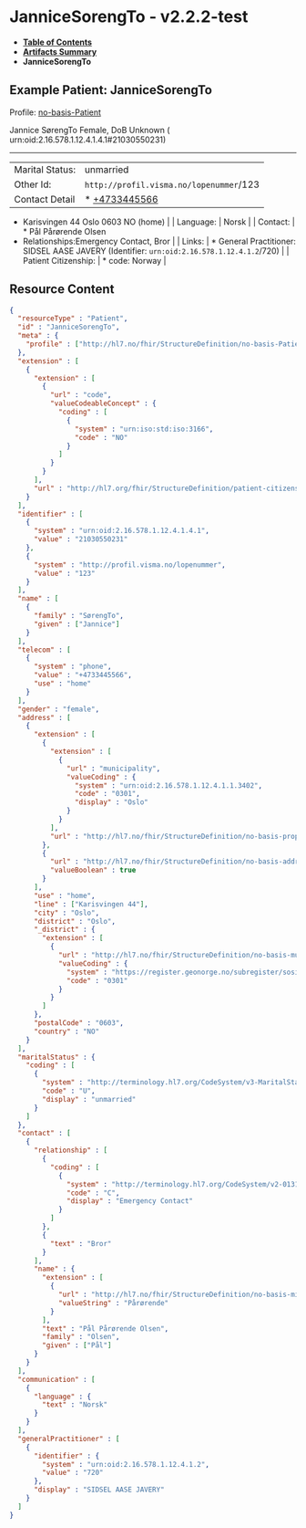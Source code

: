 # JanniceSorengTo - v2.2.2-test

* [**Table of Contents**](toc.md)
* [**Artifacts Summary**](artifacts.md)
* **JanniceSorengTo**

## Example Patient: JanniceSorengTo

Profile: [no-basis-Patient](StructureDefinition-no-basis-Patient.md)

Jannice SørengTo Female, DoB Unknown ( urn:oid:2.16.578.1.12.4.1.4.1#21030550231)

-------

| | |
| :--- | :--- |
| Marital Status: | unmarried |
| Other Id: | `http://profil.visma.no/lopenummer`/123 |
| Contact Detail | * [+4733445566](tel:+4733445566)
* Karisvingen 44 Oslo 0603 NO (home)
 |
| Language: | Norsk |
| Contact: | * Pål Pårørende Olsen
* Relationships:Emergency Contact, Bror
 |
| Links: | * General Practitioner: SIDSEL AASE JAVERY (Identifier: `urn:oid:2.16.578.1.12.4.1.2`/720)
 |
| Patient Citizenship: | * code: Norway
 |



## Resource Content

```json
{
  "resourceType" : "Patient",
  "id" : "JanniceSorengTo",
  "meta" : {
    "profile" : ["http://hl7.no/fhir/StructureDefinition/no-basis-Patient"]
  },
  "extension" : [
    {
      "extension" : [
        {
          "url" : "code",
          "valueCodeableConcept" : {
            "coding" : [
              {
                "system" : "urn:iso:std:iso:3166",
                "code" : "NO"
              }
            ]
          }
        }
      ],
      "url" : "http://hl7.org/fhir/StructureDefinition/patient-citizenship"
    }
  ],
  "identifier" : [
    {
      "system" : "urn:oid:2.16.578.1.12.4.1.4.1",
      "value" : "21030550231"
    },
    {
      "system" : "http://profil.visma.no/lopenummer",
      "value" : "123"
    }
  ],
  "name" : [
    {
      "family" : "SørengTo",
      "given" : ["Jannice"]
    }
  ],
  "telecom" : [
    {
      "system" : "phone",
      "value" : "+4733445566",
      "use" : "home"
    }
  ],
  "gender" : "female",
  "address" : [
    {
      "extension" : [
        {
          "extension" : [
            {
              "url" : "municipality",
              "valueCoding" : {
                "system" : "urn:oid:2.16.578.1.12.4.1.1.3402",
                "code" : "0301",
                "display" : "Oslo"
              }
            }
          ],
          "url" : "http://hl7.no/fhir/StructureDefinition/no-basis-propertyinformation"
        },
        {
          "url" : "http://hl7.no/fhir/StructureDefinition/no-basis-address-official",
          "valueBoolean" : true
        }
      ],
      "use" : "home",
      "line" : ["Karisvingen 44"],
      "city" : "Oslo",
      "district" : "Oslo",
      "_district" : {
        "extension" : [
          {
            "url" : "http://hl7.no/fhir/StructureDefinition/no-basis-municipalitycode",
            "valueCoding" : {
              "system" : "https://register.geonorge.no/subregister/sosi-kodelister/kartverket/kommunenummer-alle",
              "code" : "0301"
            }
          }
        ]
      },
      "postalCode" : "0603",
      "country" : "NO"
    }
  ],
  "maritalStatus" : {
    "coding" : [
      {
        "system" : "http://terminology.hl7.org/CodeSystem/v3-MaritalStatus",
        "code" : "U",
        "display" : "unmarried"
      }
    ]
  },
  "contact" : [
    {
      "relationship" : [
        {
          "coding" : [
            {
              "system" : "http://terminology.hl7.org/CodeSystem/v2-0131",
              "code" : "C",
              "display" : "Emergency Contact"
            }
          ]
        },
        {
          "text" : "Bror"
        }
      ],
      "name" : {
        "extension" : [
          {
            "url" : "http://hl7.no/fhir/StructureDefinition/no-basis-middlename",
            "valueString" : "Pårørende"
          }
        ],
        "text" : "Pål Pårørende Olsen",
        "family" : "Olsen",
        "given" : ["Pål"]
      }
    }
  ],
  "communication" : [
    {
      "language" : {
        "text" : "Norsk"
      }
    }
  ],
  "generalPractitioner" : [
    {
      "identifier" : {
        "system" : "urn:oid:2.16.578.1.12.4.1.2",
        "value" : "720"
      },
      "display" : "SIDSEL AASE JAVERY"
    }
  ]
}

```
